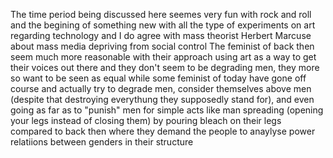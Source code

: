 The time period being discussed here seemes very fun with rock and roll and the begining of something new with all the type of experiments on art regarding technology and I do agree with mass theorist Herbert Marcuse about mass media depriving from social control 
The feminist of back then seem much more reasonable with their approach using art as a way to get their voices out there and they don't seem to be degrading men, they more so want to be seen as equal while some feminist of today have gone off course and actually try to degrade men, consider themselves above men (despite that destroying everythung they supposedly stand for), and even going as far as to "punish" men for simple acts like man spreading (opening your legs instead of closing them) by pouring bleach on their legs compared to back then where they demand the people to anaylyse power relatiions between genders in their structure 
